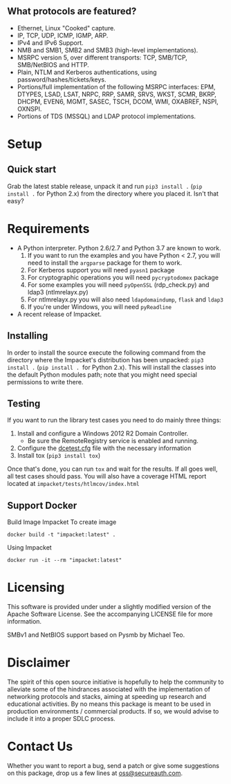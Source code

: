 What protocols are featured?
----------------------------

 * Ethernet, Linux "Cooked" capture.
 * IP, TCP, UDP, ICMP, IGMP, ARP.
 * IPv4 and IPv6 Support.
 * NMB and SMB1, SMB2 and SMB3 (high-level implementations).
 * MSRPC version 5, over different transports: TCP, SMB/TCP, SMB/NetBIOS and HTTP.
 * Plain, NTLM and Kerberos authentications, using password/hashes/tickets/keys.
 * Portions/full implementation of the following MSRPC interfaces: EPM, DTYPES, LSAD, LSAT, NRPC, RRP, SAMR, SRVS, WKST, SCMR, BKRP, DHCPM, EVEN6, MGMT, SASEC, TSCH, DCOM, WMI, OXABREF, NSPI, OXNSPI.
 * Portions of TDS (MSSQL) and LDAP protocol implementations.

Setup
=====

Quick start
-----------

Grab the latest stable release, unpack it and run `pip3 install .` (`pip install .` for Python 2.x) from the directory where you placed it. Isn't that easy?


Requirements
============

 * A Python interpreter. Python 2.6/2.7 and Python 3.7 are known to work. 
   1. If you want to run the examples and you have Python < 2.7, you
      will need to install the `argparse` package for them to work.
   2. For Kerberos support you will need `pyasn1` package
   3. For cryptographic operations you will need `pycryptodomex` package
   4. For some examples you will need `pyOpenSSL` (rdp_check.py) and ldap3 (ntlmrelayx.py)
   5. For ntlmrelayx.py you will also need `ldapdomaindump`, `flask` and `ldap3`
   6. If you're under Windows, you will need `pyReadline`
 * A recent release of Impacket.

Installing
----------

In order to install the source execute the following command from the
directory where the Impacket's distribution has been unpacked: `pip3 install .` (`pip install . `for Python 2.x).
This will install the classes into the default
Python modules path; note that you might need special permissions to
write there. 

Testing
-------

If you want to run the library test cases you need to do mainly three things:

1. Install and configure a Windows 2012 R2 Domain Controller.
   * Be sure the RemoteRegistry service is enabled and running.
2. Configure the [dcetest.cfg](https://github.com/SecureAuthCorp/impacket/blob/impacket_0_9_22/tests/SMB_RPC/dcetests.cfg) file with the necessary information
3. Install tox (`pip3 install tox`)

Once that's done, you can run `tox` and wait for the results. If all goes well, all test cases should pass.
You will also have a coverage HTML report located at `impacket/tests/htlmcov/index.html`

Support Docker
---------------

Build Image Impacket
To create image

`docker build -t "impacket:latest" .`


Using Impacket

`docker run -it --rm "impacket:latest"`

Licensing
=========

This software is provided under under a slightly modified version of
the Apache Software License. See the accompanying LICENSE file for
more information.

SMBv1 and NetBIOS support based on Pysmb by Michael Teo.

Disclaimer
==========
The spirit of this open source initiative is hopefully to help the community to alleviate some of the hindrances associated with the implementation of networking protocols and stacks, aiming at speeding up research and educational activities. By no means this package is meant to be used in production environments / commercial products. If so, we would advise to include it into a proper SDLC process.


Contact Us
==========

Whether you want to report a bug, send a patch or give some
suggestions on this package, drop us a few lines at
oss@secureauth.com.
